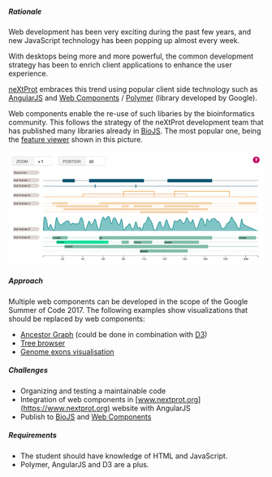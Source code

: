##### Rationale

Web development has been very exciting during the past few years, and new JavaScript technology has been popping up almost every week.

With desktops being more and more powerful, the common development strategy has been to enrich client applications to enhance the user experience.

[neXtProt](https://www.nextprot.org) embraces this trend using popular client side technology such as [AngularJS](https://angularjs.org/) and [Web Components](https://www.webcomponents.org/) / [Polymer](https://www.polymer-project.org/1.0/) (library developed by Google).

Web components enable the re-use of such libaries by the bioinformatics community. This follows the strategy of the neXtProt development team that has published many libraries already in [BioJS](https://biojs.net/). The most popular one, being the [feature viewer](https://github.com/calipho-sib/feature-viewer) shown in this picture.

![DotPlot](data/projects/images/feature-viewer.png)

##### Approach

Multiple web components can be developed in the scope of the Google Summer of Code 2017. The following examples show visualizations that should be replaced by web components:

-	[Ancestor Graph](https://www.nextprot.org/term/TS-0079/parentGraph) (could be done in combination with [D3](https://d3js.org/)\)
-	[Tree browser](https://www.nextprot.org/term/TS-0564/browser)
-	[Genome exons visualisation](https://www.nextprot.org/entry/NX_P52701/exons)

##### Challenges

-	Organizing and testing a maintainable code
-	Integration of web components in [www.nextprot.org](https://www.nextprot.org) website with AngularJS
-	Publish to [BioJS](https://biojs.net/) and [Web Components](https://www.webcomponents.org/)

##### Requirements

-	The student should have knowledge of HTML and JavaScript.
-	Polymer, AngularJS and D3 are a plus.

